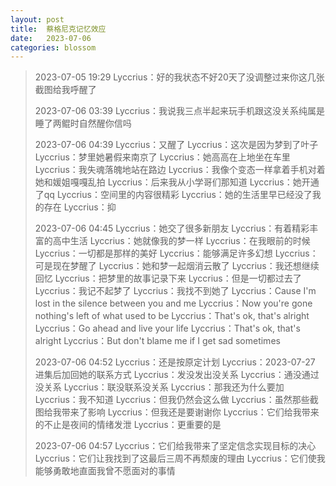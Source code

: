 ```yaml
---
layout: post
title:  蔡格尼克记忆效应
date:   2023-07-06
categories: blossom
---
```


>   2023-07-05 19:29
>   Lyccrius：好的我状态不好20天了没调整过来你这几张截图给我呼醒了
>   
>   2023-07-06 03:39
>   Lyccrius：我说我三点半起来玩手机跟这没关系纯属是睡了两鲲时自然醒你信吗
>   
>   2023-07-06 04:39
>   Lyccrius：又醒了
>   Lyccrius：这次是因为梦到了叶子
>   Lyccrius：梦里她暑假来南京了
>   Lyccrius：她高高在上地坐在车里
>   Lyccrius：我失魂落魄地站在路边
>   Lyccrius：我像个变态一样拿着手机对着她和媛姐嘎嘎乱拍
>   Lyccrius：后来我从小学哥们那知道
>   Lyccrius：她开通了qq
>   Lyccrius：空间里的内容很精彩
>   Lyccrius：她的生活里早已经没了我的存在
>   Lyccrius：抑
>   
>   2023-07-06 04:45
>   Lyccrius：她交了很多新朋友
>   Lyccrius：有着精彩丰富的高中生活
>   Lyccrius：她就像我的梦一样
>   Lyccrius：在我眼前的时候
>   Lyccrius：一切都是那样的美好
>   Lyccrius：能够满足许多幻想
>   Lyccrius：可是现在梦醒了
>   Lyccrius：她和梦一起烟消云散了
>   Lyccrius：我还想继续回忆
>   Lyccrius：把梦里的故事记录下来
>   Lyccrius：但是一切都过去了
>   Lyccrius：我记不起梦了
>   Lyccrius：我找不到她了
>   Lyccrius：Cause I'm lost in the silence between you and me
>   Lyccrius：Now you're gone nothing's left of what used to be
>   Lyccrius：That's ok, that's alright
>   Lyccrius：Go ahead and live your life
>   Lyccrius：That's ok, that's alright
>   Lyccrius：But don't blame me if I get sad sometimes
>   
>   2023-07-06 04:52
>   Lyccrius：还是按原定计划
>   Lyccrius：2023-07-27 进集后加回她的联系方式
>   Lyccrius：发没发出没关系
>   Lyccrius：通没通过没关系
>   Lyccrius：联没联系没关系
>   Lyccrius：那我还为什么要加
>   Lyccrius：我不知道
>   Lyccrius：但我仍然会这么做
>   Lyccrius：虽然那些截图给我带来了影响
>   Lyccrius：但我还是要谢谢你
>   Lyccrius：它们给我带来的不止是夜间的情绪发泄
>   Lyccrius：更重要的是
>   
>   2023-07-06 04:57
>   Lyccrius：它们给我带来了坚定信念实现目标的决心
>   Lyccrius：它们让我找到了这最后三周不再颓废的理由
>   Lyccrius：它们使我能够勇敢地直面我曾不愿面对的事情